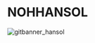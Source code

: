 # NOHHANSOL



![gitbanner_hansol](https://tva1.sinaimg.cn/large/e6c9d24egy1h6m86nwttxj22aj0hiabx.jpg)

